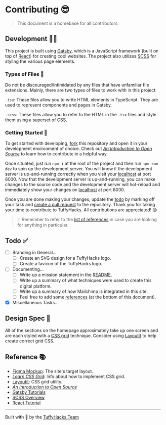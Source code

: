 # Contributing 😎

> This document is a homebase for all contributors.

## Development 👨‍💻

This project is built using [Gatsby](https://www.gatsbyjs.com/), which is a JavaScript framework (built on top of [React](https://reactjs.org/)) for creating cool websites.
The project also utilizes [SCSS](https://sass-lang.com/documentation/syntax#scss) for styling the various page elements.

### Types of Files 📁

Do not be discouraged/intimidated by any files that have unfamiliar file extensions.
Mainly, there are two types of files to work with in this project:

`.tsx`: These files allow you to write HTML elements in TypeScript.
They are used to represent components and pages in Gatsby.

`.scss`: These files allow you to refer to the HTML in the `.tsx` files and style them using a superset of CSS.

### Getting Started 🏁

To get started with developing, [fork](https://github.com/TuffyHacks/TuffyHacks-2021/fork) this repository and open it in your development environment of choice.
Check out [_An Introduction to Open Source_](https://www.digitalocean.com/community/tutorial_series/an-introduction-to-open-source) to learn how to contribute in a helpful way.

Once situated, just run `npm i` at the root of the project and then run `npm run dev` to spin up the development server.
You will know if the development server is up-and-running correctly when you visit your [localhost](http://localhost:8000/) at port 8000.
Now that the development server is up-and-running, you can make changes to the source code and the development server will hot-reload and immediately show your changes on [localhost](http://localhost:8000/) at port 8000.

Once you are done making your changes, update the [todo](#todo-) by marking off your task and [create a pull request](https://github.com/TuffyHacks/TuffyHacks-2021/compare) to the repository.
Thank you for taking your time to contribute to TuffyHacks.
All contributions are appreciated! 😊

> 💡 Remember to refer to the [list of references](#reference-) in case you are looking for anything in particular.

## Todo ✅

- [ ] Branding in General...
  - [ ] Create an SVG design for a TuffyHacks logo.
  - [ ] Create a favicon of the TuffyHacks logo.
- [ ] Documenting...
  - [ ] Write up a mission statement in the [README](../README.md).
  - [ ] Write up a summary of what techniques were used to create this digital platform.
  - [ ] Write up a summary of how Mailchimp is integrated in this site.
  - [ ] Feel free to add some [references](#reference-) (at the bottom of this document).
- [x] Miscellaneous Tasks...

## Design Spec 💅

All of the sections on the homepage approximately take up one screen and are each styled with a [CSS grid](https://developer.mozilla.org/en-US/docs/Web/CSS/grid) technique.
Consider using [Layoutit](https://grid.layoutit.com/) to help create correct grid CSS.

## Reference 📚

- [Figma Mockup](https://www.figma.com/file/54GhVqKMnaifOzbEIkGPdC/TuffyHacks-Design?node-id=0%3A1): The site's target layout.
- [_Learn CSS Grid_](https://learncssgrid.com/): Info about how to implement CSS grid.
- [Layoutit](https://grid.layoutit.com/): CSS grid utility.
- [_An Introduction to Open Source_](https://www.digitalocean.com/community/tutorial_series/an-introduction-to-open-source)
- [Gatsby Tutorials](https://www.gatsbyjs.com/tutorial/)
- [SCSS Overview](https://sass-lang.com/documentation/syntax#scss)
- [React Tutorial](https://reactjs.org/tutorial/tutorial.html)

---

Built with 💖 by the [TuffyHacks Team](https://github.com/TuffyHacks)
